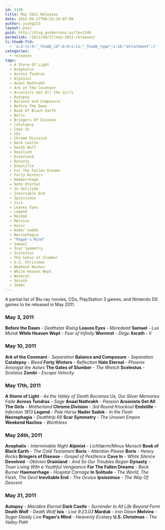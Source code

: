 ```yaml
---
id: 1146
title: May 2011 Releases
date: 2011-04-27T00:53:29-07:00
author: joshg253
layout: post
guid: http://blog.gundersons.us/?p=1146
permalink: /2011/04/27/may-2011-releases/
tc-thumb-fld:
  - 'a:2:{s:9:"_thumb_id";b:0;s:11:"_thumb_type";s:10:"attachment";}'
categories:
  - releases
tags:
  - A Storm Of Light
  - Acephalix
  - Across Tundras
  - Alpinist
  - Anaal Nathrakh
  - Ark of the Covenant
  - Arsonists Get All the Girls
  - Autopsy
  - Balance and Composure
  - Before The Dawn
  - Book Of Black Earth
  - Boris
  - Bringers Of Disease
  - Catalepsy
  - Cave In
  - CDs
  - Chrome Division
  - Dark Castle
  - Death Wolf
  - Devolved
  - Drainland
  - Dynasty
  - Endstille
  - For The Fallen Dreams
  - Forty Winters
  - Haemorrhage
  - Hate Eternal
  - In Solitude
  - Inevitable End
  - Ipsissimus
  - Isis
  - Leaves Eyes
  - Legend
  - Marduk
  - Melvins
  - music
  - Nader Sadek
  - Necrophagia
  - "Pagan's Mind"
  - Samael
  - Scar Symmetry
  - Scelestus
  - The Gates of Slumber
  - U.S. Christmas
  - Weekend Nachos
  - While Heaven Wept
  - Wormrot
  - Xerath
  - Zombi
---
```

A partial list of Blu-ray movies, CDs, PlayStation 3 games, and Nintendo DS games to be released in May 2011.
<!--more-->

<h3>May 3, 2011</h3>

<strong>Before the Dawn</strong> - <em>Deathstar Rising</em>
<strong>Leaves Eyes</strong> - <em>Meredead</em>
<strong>Samael</strong> - <em>Lux Mundi</em>
<strong>While Heaven Wept</strong> - <em>Fear of Infinity</em>
<strong>Wormrot</strong> - <em>Dirge</em>
<strong>Xerath</strong> - <em>II</em>

<h3>May 10, 2011</h3>

<strong>Ark of the Covenant</strong> - <em>Separation</em>
<strong>Balance and Composure</strong> - <em>Separation</em>
<strong>Catalepsy</strong> - <em>Bleed</em>
<strong>Forty Winters</strong> - <em>Reflection</em>
<strong>Hate Eternal</strong> - <em>Phoenix Amongst the Ashes</em>
<strong>The Gates of Slumber</strong> - <em>The Wretch</em>
<strong>Scelestus</strong> - <em>Scelstus</em>
<strong>Zombi</strong> - <em>Escape Velocity</em>

<h3>May 17th, 2011</h3>

<strong>A Storm of Light</strong> - <em>As the Valley of Death Becomes Us, Our Silver Memories Fade</em>
<strong>Across Tundras</strong> - <em>Sage</em>
<strong>Anaal Nathrakh</strong> - <em>Passion</em>
<strong>Arsonists Get All The Girls</strong> - <em>Motherland</em>
<strong>Chrome Division</strong> - <em>3rd Round Knockout</em>
<strong>Endstille</strong> - <em>Infection 1813</em>
<strong>Legend</strong> - <em>Pale Horse</em>
<strong>Nader Sadek</strong> - <em>In the Flesh</em>
<strong>Necrophagia</strong> - <em>Deathtrip 69</em>
<strong>Scar Symmetry</strong> - <em>The Unseen Empire</em>
<strong>Weekend Nachos</strong> - <em>Worthless</em>

<h3>May 24th, 2011</h3>

<strong>Acephalix</strong> - <em>Interminable Night</em>
<strong>Alpinist</strong> - <em>Lichtlærm/Minus Mensch</em>
<strong>Book of Black Earth</strong> - <em>The Cold Testament</em>
<strong>Boris</strong> - <em>Attention Please</em>
<strong>Boris</strong> - <em>Heavy Rocks</em>
<strong>Bringers of Disease</strong> - <em>Gospel of Pestilence</em>
<strong>Cave In</strong> - <em>White Silence</em>
<strong>Devolved</strong> - <em>Oblivion</em>
<strong>Drainland</strong> - <em>And So Our Troubles Began</em>
<strong>Dynasty</strong> - <em>Truer Living With a Youthful Vengeance</em>
<strong>For The Fallen Dreams</strong> - <em>Back Burner</em>
<strong>Haemorrhage</strong> - <em>Hospital Carnage</em>
<strong>In Solitude</strong> - <em>The World, The Flesh, The Devil</em>
<strong>Inevitable End</strong> - <em>The Oculus</em>
<strong>Ipsissimus</strong> - <em>The Way Of Descent</em>

<h3>May 31, 2011</h3>

<strong>Autopsy</strong> - <em>Macabre Eternal</em>
<strong>Dark Castle</strong> - <em>Surrender to All Life Beyond Form</em>
<strong>Death Wolf</strong> - <em>Death Wolf</em>
<strong>Isis</strong> - <em>Live 9.23.03</em>
<strong>Marduk</strong> - <em>Iron Dawn</em>
<strong>Melvins</strong> - <em>Sugar Daddy Live</em>
<strong>Pagan's Mind</strong> - <em>Heavenly Ecstasy</em>
<strong>U.S. Christmas</strong> - <em>The Valley Path</em>